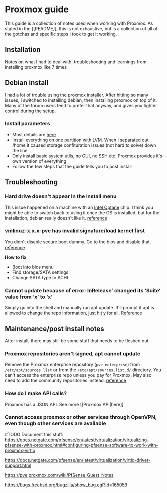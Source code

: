 # Proxmox guide
This guide is a collection of notes used when working with Proxmox. As stated in the [[README]], this is not exhaustive, but is a collection of all of the gotchas and specific steps I took to get it working.

## Installation
Notes on what I had to deal with, troubleshooting and learnings from installing proxmox like 7 times

## Debian install 
I had a lot of trouble using the proxmox installer. After hitting so many issues, I switched to installing debian, then installing proxmox on top of it. Many of the forum users tend to prefer that anyway, and gives you tighter control during the setup.

### Install parameters
- Most details are [here](https://pve.proxmox.com/wiki/Install_Proxmox_VE_on_Debian_Buster)
- Install everything on one partition with LVM. When I separated out /home it caused storage confituration issues (not hard to solve) down the line
- Only install basic system utils, no GUI, no SSH etc. Proxmox provides it's own version of everything
- Follow the few steps that the guide tells you to post install

## Troubleshooting
### Hard drive doesn't appear in the install menu
This issue happened on a machine with an [Intel Optane](https://store.hp.com/us/en/tech-takes/what-is-intel-optane-memory) chip. I think you might be able to switch back to using it once the OS is installed, but for the installation, debian really doesn't like it. [reference](https://askubuntu.com/questions/99038/why-does-the-ubuntu-installer-not-detect-the-hard-drive-during-installation)

### vmlinuz-x.x.x-pve has invalid signature/load kernel first
You didn't disable secure boot dummy. Go to the bios and disable that. [reference](https://forum.proxmox.com/threads/vmlinuz-5-0-21-3-pve-has-invalid-signature.59479/)

**How to fix**
- Boot into bios menu
- Find storage/SATA settings
- Change SATA type to ACHI

### Cannot update because of error: InRelease’ changed its ‘Suite’ value from ‘x’ to ‘x’
Simply go into the shell and manually run apt update. It'll prompt if apt is allowed to change the repo information, just hit y for all. [Reference](http://kraaima.com/inrelease-changed-its-suite-value-from-testing-to-stable-error/)

## Maintenance/post install notes
After install, there may still be some stuff that needs to be fleshed out.

### Proxmox repositories aren't signed, apt cannot update
Remove the Proxmox enterprise repository (`pve-enterprise`) from `/etc/apt/sources.list` or from the `/etc/apt/sources.list.d/` directory. You can't access the enterprise repo unless you pay for Proxmox. May also need to add the community repositories instead. [reference](https://it42.cc/2019/10/14/fix-proxmox-repository-is-not-signed/)

### How do I make API calls?
Proxmox has a JSON API. See more [[Proxmox API|here]]

### Cannot access proxmox or other services through OpenVPN, even though other services are available
#TODO Document this stuff:
https://docs.netgate.com/pfsense/en/latest/virtualization/virtualizing-pfsense-with-proxmox.html#configuring-pfsense-software-to-work-with-proxmox-virtio

https://docs.netgate.com/pfsense/en/latest/virtualization/virtio-driver-support.html

https://pve.proxmox.com/wiki/PfSense_Guest_Notes

https://bugs.freebsd.org/bugzilla/show_bug.cgi?id=165059

